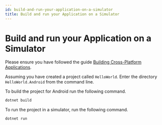 ```yaml
---
id: build-and-run-your-application-on-a-simulator
title: Build and run your Application on a Simulator
---
```


# Build and run your Application on a Simulator

Please ensure you have followed the guide [Building Cross-Platform Applications](../../building-cross-platform-applications).

Assuming you have created a project called `HelloWorld`. Enter the directory `HelloWorld.Android` from the command line.

To build the project for Android run the following command.

```bash
dotnet build
```

To run the project in a simulator, run the following command.

```bash
dotnet run
```
